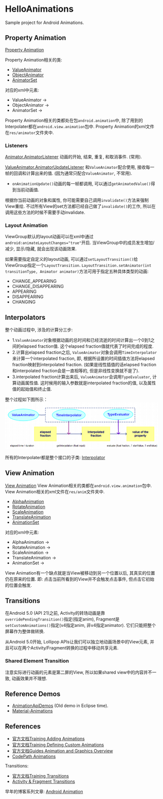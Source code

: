 # HelloAnimations
Sample project for Android Animations.

## Property Animation
[Property Animation](https://developer.android.com/guide/topics/graphics/prop-animation.html)

Property Animation相关的类:
- [ValueAnimator](https://developer.android.com/reference/android/animation/ValueAnimator.html)
- [ObjectAnimator](https://developer.android.com/reference/android/animation/ObjectAnimator.html)
- [AnimatorSet](https://developer.android.com/reference/android/animation/AnimatorSet.html)

对应的xml中元素:
- ValueAnimator -> <animator>
- ObjectAnimator -> <objectAnimator>
- AnimatorSet -> <set>

Property Animation相关的类都处在包`android.animation`中, 除了用到的Interpolater都在`android.view.animation`包中.
Property Animation的xml文件在`res/animator`文件夹中.

### Listeners
[Animator.AnimatorListener](https://developer.android.com/reference/android/animation/Animator.AnimatorListener.html)
动画的开始, 结束, 重复, 和取消事件. (常用).


[ValueAnimator.AnimatorUpdateListener](https://developer.android.com/reference/android/animation/ValueAnimator.AnimatorUpdateListener.html)
和`ValueAnimator`配合使用, 接收每一帧的回调和计算出来的值. (因为通常只配合`ValueAnimator`, 不常用).

- `onAnimationUpdate()`动画的每一帧都调用, 可以通过`getAnimatedValue()`得到当前动画值.

根据你当前动画的对象和属性, 你可能需要自己调用`invalidate()`方法来强制View重绘.
不过所有View的set方法都已经自己做了`invalidate()`的工作, 所以在调用这些方法的时候不需要手动invalidate.

### Layout Animation
ViewGroup默认的layout动画可以在xml中通过`android:animateLayoutChanges="true"`开启.
当ViewGroup中的成员发生增加/减少, 显示/隐藏, 就会出现该动画效果.

如果需要指定自定义的layout动画, 可以通过`setLayoutTransition()`给ViewGroup指定一个`LayoutTransition`.
`LayoutTransition.setAnimator(int transitionType, Animator animator)`方法可用于指定五种具体类型的动画:
- CHANGE_APPEARING
- CHANGE_DISAPPEARING
- APPEARING
- DISAPPEARING
- CHANGING

## Interpolators
整个动画过程中, 涉及的计算分三步:
- 1.`ValueAnimator`对象根据动画的总时间和已经流逝的时间计算出一个0到1之间的elapsed fraction值.
这个elapsed fraction值就代表了时间完成的程度.
- 2.计算出elapsed fraction之后, `ValueAnimator`对象会调用`TimeInterpolator`来计算一个interpolated fraction, 即, 根据所设置的时间插值方法将elapsed fraction映射到interpolated fraction.
(如果是线性插值的话elapsed fraction和interpolated fraction会是一直相等的, 但是非线性变换就不是了).
- 3.interpolated fraction计算出来后, `ValueAnimator`会调用`TypeEvaluator`, 计算动画属性值.
这时候用的输入参数就是interpolated fraction的值, 以及属性值的起始值和终止值.

整个过程如下图所示：
![how property animation works](images/how-property-animation-works.png)

所有的Interpolater都是整个接口的子类:
[Interpolator](https://developer.android.com/reference/android/view/animation/Interpolator.html)


## View Animation
[View Animation](https://developer.android.com/guide/topics/graphics/view-animation.html)
View Animation相关的类都在`android.view.animation`包中.
View Animation相关的xml文件在`res/anim`文件夹中.

- [AlphaAnimation](https://developer.android.com/reference/android/view/animation/AlphaAnimation.html)
- [RotateAnimation](https://developer.android.com/reference/android/view/animation/RotateAnimation.html)
- [ScaleAnimation](https://developer.android.com/reference/android/view/animation/ScaleAnimation.html)
- [TranslateAnimation](https://developer.android.com/reference/android/view/animation/TranslateAnimation.html)
- [AnimationSet](https://developer.android.com/reference/android/view/animation/AnimationSet.html)

对应的xml中元素:
- AlphaAnimation -> <alpha>
- RotateAnimation -> <rotate>
- ScaleAnimation -> <scale>
- TranslateAnimation -> <translate>
- AnimationSet -> <set>


View Animation有一个缺点就是当View被移动到另一个位置以后, 其真实的位置仍在原来的位置.
即: 点击当前所看到的View并不会触发点击事件, 但点击它初始的位置会触发.

## Transitions
在Android 5.0 (API 21)之前, Activity的转场动画是靠`overridePendingTransition()`指定(指定anim), Fragment是`setCustomAnimations()`指定(v4指定anim, 非v4指定animator).
它们只能把整个屏幕作为整体做转换.

从Android 5.0开始, Lollipop APIs让我们可以独立地动画场景中的View元素, 并且可以在两个Activity/Fragment转换的过程中移动共享元素.

### Shared Element Transition
注意实际进行动画的元素是第二屏的View, 所以如果shared view中的内容并不一致, 动画效果并不理想.


## Reference Demos
- [AnimationApiDemos](https://github.com/mengdd/AnimationApiDemos) (Old demo in Eclipse time).
- [Material-Animations](https://github.com/lgvalle/Material-Animations)


## References
- [官方文档Training Adding Animations](https://developer.android.com/training/animation/index.html)
- [官方文档Training Defining Custom Animations](https://developer.android.com/training/material/animations.html)
- [官方文档Guides Animation and Graphics Overview](https://developer.android.com/guide/topics/graphics/overview.html)
- [CodePath Animations](https://guides.codepath.com/android/Animations)

Transitions:
- [官方文档Training Transitions](https://developer.android.com/training/transitions/overview.html)
- [Activity & Fragment Transitions](http://www.androiddesignpatterns.com/2014/12/activity-fragment-transitions-in-android-lollipop-part1.html)

早年的博客系列文章:
[Android Animation](http://www.cnblogs.com/mengdd/category/514665.html)
